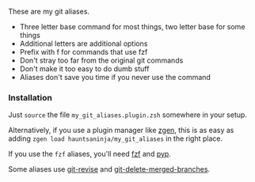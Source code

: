 These are my git aliases.

- Three letter base command for most things, two letter base for some things
- Additional letters are additional options
- Prefix with f for commands that use fzf
- Don't stray too far from the original git commands
- Don't make it too easy to do dumb stuff
- Aliases don't save you time if you never use the command

### Installation

Just `source` the file `my_git_aliases.plugin.zsh` somewhere in your setup.

Alternatively, if you use a plugin manager like [zgen](https://github.com/tarjoilija/zgen), this is as easy as adding `zgen load hauntsaninja/my_git_aliases` in the right place.

If you use the `fzf` aliases, you'll need [fzf](https://github.com/junegunn/fzf) and [pyp](https://github.com/hauntsaninja/pyp).

Some aliases use [git-revise](https://github.com/mystor/git-revise) and [git-delete-merged-branches](https://github.com/hartwork/git-delete-merged-branches).
